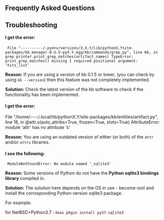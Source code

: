 ## Frequently Asked Questions

## Troubleshooting

#### I get the error:
`` 
File "----------/.pyenv/versions/3.X.Y/lib/pythonX.Ysite-packages/kb_manager-0.U.V-pyX.Y.egg/kb/commands/grep.py", line 66, in grep
printer.print_grep_matches(artifact_names)
TypeError: print_grep_matches() missing 1 required positional argument: 'hits_list'
``

**Reason:**   If you are using a version of kb 0.1.5 or lower, (you can check by using ``kb --version``) then this feature was not completely implemented. 

**Solution:** Check the latest version of the kb software to check if the functionality has been implemented.


#### I get the error:

  File "/home/----/.local/lib/pythonX.Y/site-packages/kb/entities/artifact.py", line 18, in <module>
    @attr.s(auto_attribs=True, frozen=True, slots=True)
AttributeError: module 'attr' has no attribute 's'
  
**Reason:**   You are using an outdated version of either (or both) of the `attr` and/or `attrs` libraries.


#### I see the following: 
`` ModuleNotFoundError: No module named '_sqlite3'``

**Reason:**   Some versions of Python do not have the **Python sqlite3 bindings library** compiled in. 

**Solution:** The solution here depends on the OS in use - become root and install the corrosponding Python version sqlite3 package.

For example:

for NetBSD+Python3.7 : ``doas pkgin install py37-sqlite3``
